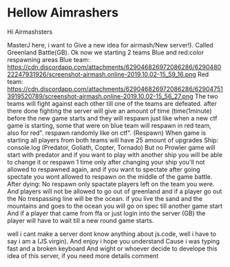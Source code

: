 # Hellow Aimrashers

Hi Airmashsters

MasterJ here, i want to Give a new idea for airmash/New server!).
Called Greenland Battle(GB). 
Ok now we starting 2 teams Blue and red:color
respawning areas 
Blue team: https://cdn.discordapp.com/attachments/629046826972086286/629048022247931926/screenshot-airmash.online-2019.10.02-15_59_16.png
Red team: https://cdn.discordapp.com/attachments/629046826972086286/629047513919520789/screenshot-airmash.online-2019.10.02-15_56_27.png
The two teams will fight against each other till one of the teams are defeated.
after there done fighting the server will give an amount of time (time(1minute) before the new game starts and they will respawn just like when a new ctf game is starting, some that were on blue team will respawn in red team, also for red". respawn randomly  like on ctf".
(Respawn) When game is starting all players from both teams will have 25 amount of upgrades
Ship: console.log (Predator, Goliath, Copter, Tornado) But no Prowler
game will start with predator and if you want to play with another ship you will be able to change it or respawn 1 time only after changing your ship you'll not allowed to respawned again, and if you want to spectate after going spectate you wont allowed to respawn on the middle of the game battle.
After dying: No respawn only spactate players left on the team you were.
And players will not be allowed to go out of greenland and if a player go out the No trespassing line will be the ocean. if you live the sand and the mountains and goes to the ocean you will go on spec till another game start
And if a player that came from ffa or just login into the server (GB) the player will have to wait till a new round game starts.

well i cant make a server dont know anything about js.code, well i have to say i am a (JS.virgin).
And enjoy i hope you understand Cause i was typing fast and a broken keyboard
And wight or whoever decide to develope this idea of this server, if you need more details comment

